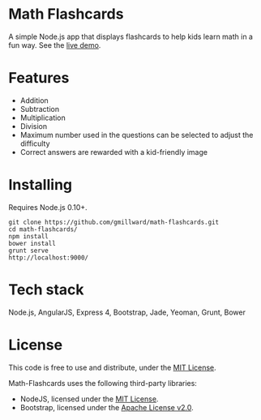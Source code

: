 # Math Flashcards
A simple Node.js app that displays	flashcards to help kids learn math in a fun way. See the [live demo](http://math-flashcards.herokuapp.com/).

# Features
* Addition
* Subtraction
* Multiplication
* Division
* Maximum number used in the questions can be selected to adjust the difficulty
* Correct answers are rewarded with a kid-friendly image

# Installing
Requires Node.js 0.10+.

	git clone https://github.com/gmillward/math-flashcards.git
	cd math-flashcards/
	npm install
	bower install
	grunt serve
	http://localhost:9000/

# Tech stack
Node.js, AngularJS, Express 4, Bootstrap, Jade, Yeoman, Grunt, Bower

# License
This code is free to use and distribute, under the [MIT License](https://github.com/gmillward/math-flashcards/blob/master/LICENSE).

Math-Flashcards uses the following third-party libraries:

* NodeJS, licensed under the [MIT License](https://github.com/joyent/node/blob/master/LICENSE#L5-22).
* Bootstrap, licensed under the [Apache License v2.0](http://www.apache.org/licenses/LICENSE-2.0).
